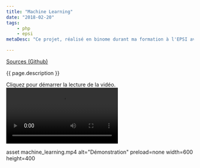 ```yaml
---
title: "Machine Learning"
date: "2018-02-20"
tags:
    - php
    - epsi
metaDesc: "Ce projet, réalisé en binome durant ma formation à l'EPSI avait pour but de découvrir le fonctionnement des algorithmes de machine learning."

---
```


[Sources (Github)](https://github.com/EPSIBordeaux/epsi-expert-system)

{{ page.description }}

Cliquez pour démarrer la lecture de la vidéo.
![](/images/machine_learning.mp4)

 asset machine_learning.mp4 alt="Démonstration" preload=none width=600 height=400
